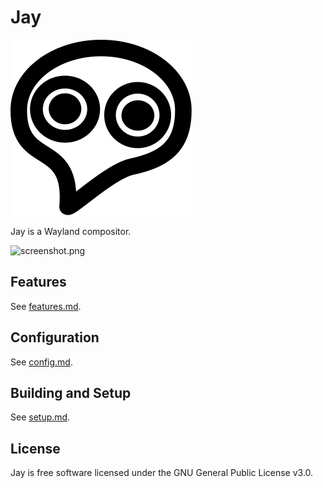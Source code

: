# Jay

![birb.svg](./static/birb.svg)

Jay is a Wayland compositor.

![screenshot.png](static/screenshot.png)

## Features

See [features.md](./docs/features.md).

## Configuration

See [config.md](./docs/config.md).

## Building and Setup

See [setup.md](./docs/setup.md).

## License

Jay is free software licensed under the GNU General Public License v3.0.
